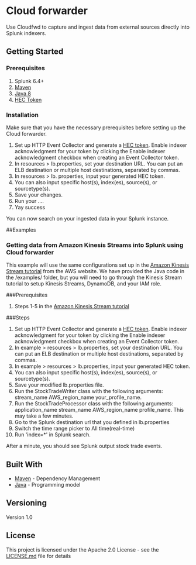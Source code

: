 # Cloud forwarder

Use Cloudfwd to capture and ingest data from external sources directly into Splunk indexers. 

## Getting Started

### Prerequisites

1. Splunk 6.4+
2. [Maven](https://maven.apache.org/index.html)
3. [Java 8](http://www.oracle.com/technetwork/java/javase/overview/java8-2100321.html)
4. [HEC Token](http://docs.splunk.com/Documentation/Splunk/6.6.1/Data/UsetheHTTPEventCollector)


### Installation

Make sure that you have the necessary prerequisites before setting up the Cloud forwarder. 

1. Set up HTTP Event Collector and generate a [HEC token](http://docs.splunk.com/Documentation/Splunk/6.6.1/Data/UsetheHTTPEventCollector). Enable indexer acknowledgment for your token by clicking the Enable indexer acknowledgment checkbox when creating an Event Collector token. 
3. In resources > lb.properties, set your destination URL. You can put an ELB destination or multiple host destinations, separated by commas. 
4. In resources > lb. properties, input your generated HEC token.
5. You can also input specific host(s), index(es), source(s), or sourcetype(s). 
6. Save your changes.
7. Run your ....
8. Yay success

You can now search on your ingested data in your Splunk instance.

##Examples

### Getting data from Amazon Kinesis Streams into Splunk using Cloud forwarder
This example will use the same configurations set up in the [Amazon Kinesis Stream tutorial](http://docs.aws.amazon.com/streams/latest/dev/learning-kinesis-module-one.html) from the AWS website. We have provided the Java code in the /examples/ folder, but you will need to go through the Kinesis Stream tutorial to setup Kinesis Streams, DynamoDB, and your IAM role. 

###Prerequisites
1. Steps 1-5 in the [Amazon Kinesis Stream tutorial](http://docs.aws.amazon.com/streams/latest/dev/learning-kinesis-module-one.html)

###Steps
1. Set up HTTP Event Collector and generate a [HEC token](http://docs.splunk.com/Documentation/Splunk/6.6.1/Data/UsetheHTTPEventCollector). Enable indexer acknowledgment for your token by clicking the Enable indexer acknowledgment checkbox when creating an Event Collector token. 
2. In example > resources > lb.properties, set your destination URL. You can put an ELB destination or multiple host destinations, separated by commas. 
3. In example > resources > lb.properties, input your generated HEC token.
4. You can also input specific host(s), index(es), source(s), or sourcetype(s). 
5. Save your modified lb.properties file. 
6. Run the StockTradeWriter class with the following arguments: stream_name AWS_region_name your_profile_name. 
7. Run the StockTradeProcessor class with the following arguments: application_name stream_name AWS_region_name profile_name. This may take a few minutes.
8. Go to the Splunk destination url that you defined in lb.properties
9. Switch the time range picker to All time(real-time)
9. Run 'index=*' in Splunk search. 

After a minute, you should see Splunk output stock trade events.

## Built With

* [Maven](https://maven.apache.org/) - Dependency Management
* [Java](https://www.oracle.com/technetwork/java/javase/overview/java8-2100321.html) - Programming model


## Versioning

Version 1.0 


## License

This project is licensed under the Apache 2.0 License - see the [LICENSE.md](LICENSE.md) file for details

